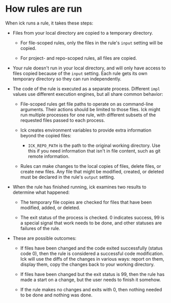 # How rules are run

When ick runs a rule, it takes these steps:

- Files from your local directory are copied to a temporary directory.

    - For file-scoped rules, only the files in the rule's `input` setting will
        be copied.

    - For project- and repo-scoped rules, all files are copied.

- Your rule doesn't run in your local directory, and will only have access to
    files copied because of the `input` setting.  Each rule gets its own
    temporary directory so they can run independently.

- The code of the rule is executed as a separate process.  Different `impl`
    values use different execution engines, but all share common behavior:

    - File-scoped rules get file paths to operate on as command-line arguments.
        Their actions should be limited to those files.  Ick might run multiple
        processes for one rule, with different subsets of the requested files
        passed to each process.

    - Ick creates environment variables to provide extra information beyond the
        copied files:

        - `ICK_REPO_PATH` is the path to the original working directory. Use
          this if you need information that isn't in file content, such as git
          remote information.

    - Rules can make changes to the local copies of files, delete files, or
        create new files.  Any file that might be modified, created, or deleted
        must be declared in the rule's `output` setting.

- When the rule has finished running, ick examines two results to determine what
    happened:

    - The temporary file copies are checked for files that have been modified,
        added, or deleted.

    - The exit status of the process is checked. 0 indicates success, 99 is a
        special signal that work needs to be done, and other statuses are
        failures of the rule.

- These are possible outcomes:

    - If files have been changed and the code exited successfully (status code
        0), then the rule is considered a successful code modification.  Ick
        will use the diffs of the changes in various ways: report on them,
        display them, copy the changes back to your working directory.

    - If files have been changed but the exit status is 99, then the rule has
        made a start on a change, but the user needs to finish it somehow.

    - If  the rule makes no changes and exits with 0, then nothing needed to be
        done and nothing was done.
